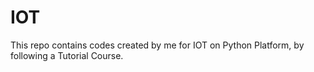 # IOT
This repo contains codes created by me for IOT on Python Platform, by following a Tutorial Course.
